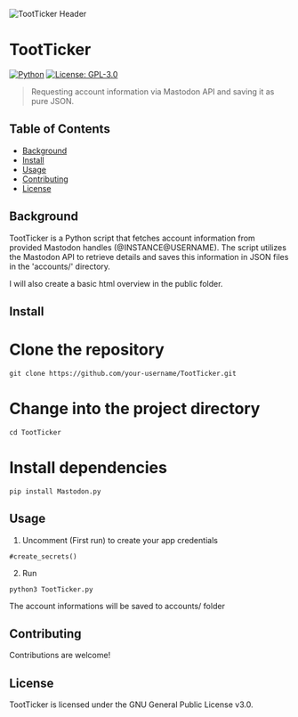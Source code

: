 ![TootTicker Header](https://files.mastodon.social/accounts/headers/111/505/407/593/832/846/original/fdbeaeee174c3375.png)

# TootTicker

[![Python](https://img.shields.io/badge/Made%20with-Python-1f425f.svg)](https://www.python.org/)
[![License: GPL-3.0](https://img.shields.io/badge/License-GPL%203.0-blue.svg)](https://opensource.org/licenses/GPL-3.0)

> Requesting account information via Mastodon API and saving it as pure JSON.

## Table of Contents

- [Background](#background)
- [Install](#install)
- [Usage](#usage)
- [Contributing](#contributing)
- [License](#license)

## Background

TootTicker is a Python script that fetches account information from provided Mastodon handles (@INSTANCE@USERNAME). The script utilizes the Mastodon API to retrieve details and saves this information in JSON files in the 'accounts/' directory.

I will also create a basic html overview in the public folder.

## Install
# Clone the repository
```
git clone https://github.com/your-username/TootTicker.git
```
# Change into the project directory
```
cd TootTicker
```
# Install dependencies
```
pip install Mastodon.py
```
## Usage
1. Uncomment (First run) to create your app credentials
```
#create_secrets()
```
2. Run
```
python3 TootTicker.py
```

The account informations will be saved to accounts/ folder

## Contributing

Contributions are welcome!

## License
TootTicker is licensed under the GNU General Public License v3.0.
